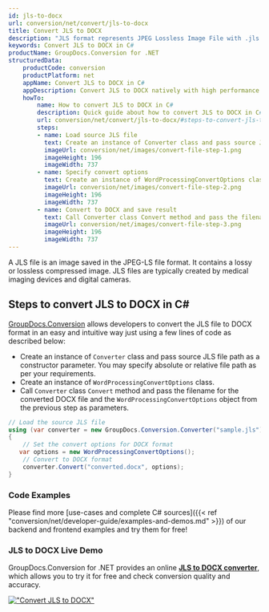 ```yaml
---
id: jls-to-docx
url: conversion/net/convert/jls-to-docx
title: Convert JLS to DOCX
description: "JLS format represents JPEG Lossless Image File with .jls extension. Learn how to convert JLS to DOCX file programmatically in C# language using GroupDocs.Conversion for .NET library."
keywords: Convert JLS to DOCX in C#
productName: GroupDocs.Conversion for .NET
structuredData:
    productCode: conversion
    productPlatform: net
    appName: Convert JLS to DOCX in C#
    appDescription: Convert JLS to DOCX natively with high performance using C# language and server side GroupDocs.Conversion for .NET APIs, without the use of any software like Microsoft or Open Office.
    howTo:
        name: How to convert JLS to DOCX in C# 
        description: Quick guide about how to convert JLS to DOCX in C# with high performance and accuracy.
        url: conversion/net/convert/jls-to-docx/#steps-to-convert-jls-to-docx-in-c
        steps:
        - name: Load source JLS file 
          text: Create an instance of Converter class and pass source JLS file path as a constructor parameter. You may specify absolute or relative file path as per your requirements. 
          imageUrl: conversion/net/images/convert-file-step-1.png
          imageHeight: 196
          imageWidth: 737
        - name: Specify convert options 
          text: Create an instance of WordProcessingConvertOptions class.
          imageUrl: conversion/net/images/convert-file-step-2.png
          imageHeight: 196
          imageWidth: 737
        - name: Convert to DOCX and save result 
          text: Call Converter class Convert method and pass the filename for the converted HTML file and the WordProcessingConvertOptions object from the previous step as parameters.
          imageUrl: conversion/net/images/convert-file-step-3.png
          imageHeight: 196
          imageWidth: 737
---
```


A JLS file is an image saved in the JPEG-LS file format. It contains a lossy or lossless compressed image. JLS files are typically created by medical imaging devices and digital cameras.

## Steps to convert JLS to DOCX in C#

[GroupDocs.Conversion](https://products.groupdocs.com/conversion/net) allows developers to convert the JLS file to DOCX format in an easy and intuitive way just using a few lines of code as described below:

* Create an instance of `Converter` class and pass source JLS file path as a constructor parameter. You may specify absolute or relative file path as per your requirements. 
* Create an instance of `WordProcessingConvertOptions` class.
* Call `Converter` class `Convert` method and pass the filename for the converted DOCX file and the `WordProcessingConvertOptions` object from the previous step as parameters.

```csharp
// Load the source JLS file
using (var converter = new GroupDocs.Conversion.Converter("sample.jls"))
{
    // Set the convert options for DOCX format
   var options = new WordProcessingConvertOptions();
    // Convert to DOCX format
    converter.Convert("converted.docx", options);
}
```

### Code Examples

Please find more [use-cases and complete C# sources]({{< ref "conversion/net/developer-guide/examples-and-demos.md" >}}) of our backend and frontend examples and try them for free!

### JLS to DOCX Live Demo

GroupDocs.Conversion for .NET provides an online [**JLS to DOCX converter**](https://products.groupdocs.app/conversion/jls-to-docx), which allows you to try it for free and check conversion quality and accuracy.

[!["Convert JLS to DOCX"](conversion/net/images/convert-to-docx/convert-jls-to-docx.png)](https://products.groupdocs.app/conversion/jls-to-docx)